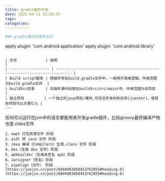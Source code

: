 ```yaml
---
title: gradle插件开发
date: 2022-04-11 21:50:37
tags:
categories:
-----------

### gradle插件开发的方式

```
apply plugin: 'com.android.application'
apply plugin: 'com.android.library'

```

| 方式             | 说明                                                                        |
| ------------------ | ----------------------------------------------------------------------------- |
| Build script脚本 | 把插件写在build.gradle文件中，一般用于简单逻辑，作用范围为build.gradle文件  |
| buildSrc目录     | 将插件源代码放在buildSrc/src/main/中，作用范围为该项目                      |
| 独立项目         | 一个独立的java项目/模块,可将文件发布到仓库(jcenter)，使其他项目可以方便引入 |
---
```

任何可以运行在jvm中的语言都能用来开发gradle插件，比如groovy最终编译产物也是.class文件

```
1、aapt 打包资源文件 阶段
2、aidl 转 java 文件 阶段
3、Java 编译（Compilers）生成.class 文件 阶段
4、dex（生成 dex 文件）阶段
5、apkbuilder（生成未签名 apk）阶段
6、Jarsigner（签名）阶段
7、zipalign（对齐） 阶段
[https://juejin.cn/post/6844903850453762055#heading-6](https://juejin.cn/post/6844903850453762055#heading-6)
```
